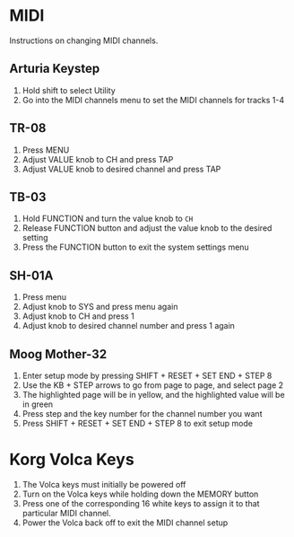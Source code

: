 # MIDI

Instructions on changing MIDI channels.

## Arturia Keystep

1. Hold shift to select Utility
2. Go into the MIDI channels menu to set the MIDI channels for tracks 1-4

## TR-08

1. Press MENU
2. Adjust VALUE knob to CH and press TAP
3. Adjust VALUE knob to desired channel and press TAP

## TB-03

1. Hold FUNCTION and turn the value knob to `CH`
2. Release FUNCTION button and adjust the value knob to the desired setting
3. Press the FUNCTION button to exit the system settings menu

## SH-01A

1. Press menu
2. Adjust knob to SYS and press menu again
3. Adjust knob to CH and press 1
4. Adjust knob to desired channel number and press 1 again

## Moog Mother-32

1. Enter setup mode by pressing SHIFT + RESET + SET END + STEP 8
2. Use the KB + STEP arrows to go from page to page, and select page 2
3. The highlighted page will be in yellow, and the highlighted value will be in green
4. Press step and the key number for the channel number you want
5. Press SHIFT + RESET + SET END + STEP 8 to exit setup mode

# Korg Volca Keys

1. The Volca keys must initially be powered off
2. Turn on the Volca keys while holding down the MEMORY button
3. Press one of the corresponding 16 white keys to assign it to that particular MIDI channel.
4. Power the Volca back off to exit the MIDI channel setup
